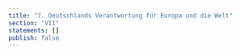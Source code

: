 ```yaml
---
title: "7. Deutschlands Verantwortung für Europa und die Welt"
section: "VII"
statements: []
publish: false
---
```


